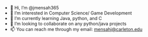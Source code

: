 - 👋 Hi, I’m @jmensah365
- 👀 I’m interested in Computer Science/ Game Development
- 🌱 I’m currently learning Java, python, and C
- 💞️ I’m looking to collaborate on any python/java projects
- 📫 You can reach me through my email: mensahj@carleton.edu

<!---
jmensah365/jmensah365 is a ✨ special ✨ repository because its `README.md` (this file) appears on your GitHub profile.
You can click the Preview link to take a look at your changes.
--->

